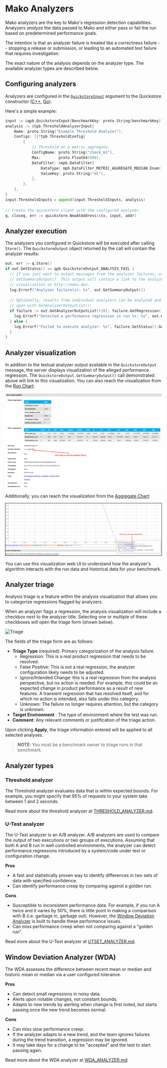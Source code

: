 # Mako Analyzers

Mako analyzers are the key to Mako's regression detection capabilities.
Analyzers _analyze_ the data passed to Mako and either pass or fail the run
based on predetermined performance goals.

The intention is that an analyzer failure is treated like a correctness failure
-- stopping a release or submission, or leading to an automated test failure
that requires investigation.

The exact nature of the analysis depends on the analyzer type. The available
analyzer types are described below.

## Configuring analyzers

Analyzers are configured in the
[`QuickstoreInput`](../helpers/proto/quickstore/quickstore.proto) argument to
the Quickstore constructor ([C++](../helpers/cxx/quickstore/quickstore.go),
[Go](../helpers/cxx/quickstore/quickstore.h)).

Here's a simple example:

```go
input := &qpb.QuickstoreInput{BenchmarkKey: proto.String(benchmarkKey)}
analysis := &tpb.ThresholdAnalyzerInput{
	Name: proto.String("Example Threshold Analyzer"),
	Configs: []*tpb.ThresholdConfig{
		{
			// Threshold on a metric aggregate.
			ConfigName: proto.String("check_m1"),
			Max:        proto.Float64(900),
			DataFilter: &mpb.DataFilter{
				DataType: mpb.DataFilter_METRIC_AGGREGATE_MEDIAN.Enum(),
				ValueKey: proto.String("ml"),
			},
		},
	},
}
input.ThresholdInputs = append(input.ThresholdInputs, analysis)

// Create the quickstore client with the configured analyzer.
q, closeq, err := quickstore.NewAtAddress(ctx, input, addr)
```

## Analyzer execution

The analyzers you configured in Quickstore will be executed after calling
`Store()`. The `QuickstoreOutput` object returned by the call will contain the
analyzer results:

```go
out, err := q.Store()
if out.GetStatus() == qpb.QuickstoreOutput_ANALYSIS_FAIL {
  // If you just want to output messages from the analyzer failures, use
  // GetSummaryOutput(). This output will contain a link to the analyzer
  // visualization on http://mako.dev.
  log.Errorf("Analyzer failure(s): %s", out.GetSummaryOutput())

  // Optionally, results from individual analyzers can be analyzed and acted
  // upon with GetAnalyzerOutputList():
  if failure := out.GetAnalyzerOutputList()[0]; failure.GetRegression() {
    log.Errorf("Detected a performance regression in run %s: %s", out.GetRunChartLink(), failure.GetOutput())
  } else {
    log.Errorf("Failed to execute analyzer: %s", failure.GetStatus().GetFailMessage())
  }
}
```

## Analyzer visualization

In addition to the textual analyzer output available in the `QuickstoreOutput`
message, the server displays visualization of the alleged performance
regression. The `QuickstoreOutput.GetSummaryOutput()` call demonstrated above
will link to this visualization. You can also reach the visualization from the
[Run Chart](CONCEPTS.md#run-charts):

![Analyzer failure from run chart](./images/analyzer_failure_from_run_chart.png)

Additionally, you can reach the visualization from the
[Aggregate Chart](CONCEPTS.md#aggregate-charts):

![Analyzer failure from aggregate chart](./images/analyzer_failure_from_aggregate_chart.png)

You can use this visualization web UI to understand how the analyzer's algorithm
interacts with the run data and historical data for your benchmark.

## Analyzer triage

Analysis triage is a feature within the analysis visualization that allows you
to categorize regressions flagged by analyzers.

When an analyzer flags a regression, the analysis visualization will include a
checkbox next to the analyzer title. Selecting one or multiple of these
checkboxes will open the triage form (shown below).

![Triage](mako_triage_banner.png)

The fields of the triage form are as follows:

*   __Triage Type__ (required): Primary categorization of the analysis failure.
    *   Regression: This is a real product regression that needs to be resolved.
    *   False Positive: This is not a real regression, the analyzer
        configuration likely needs to be adjusted.
    *   Ignore/Intended Change: this is a real regression from the analysis
        perspective, but no action is needed. For example, this could be an
        expected change in product performance as a result of new features. A
        transient regression that has resolved itself, and for which no action
        is intended, also falls under this category.
    *   Unknown: The failure no longer requires attention, but the category is
        unknown.
*   __Target Environment__ : The type of environment where the test was run.
*   __Comment__: Any relevant comments or justification of the triage action.

Upon clicking __Apply__, the triage information entered will be applied to all
selected analyses.

> **NOTE**: You must be a benchmark owner to triage runs in that benchmark.

## Analyzer types

### Threshold analyzer

The Threshold analyzer evaluates data that is within expected bounds. For
example, you might specify that 95% of requests to your system take between 1
and 2 seconds.

Read more about the threshold analyzer at
[THRESHOLD_ANALYZER.md](THRESHOLD_ANALYZER.md).


### U-Test analyzer

The U-Test analyzer is an A/B analyzer. A/B analyzers are used to compare the output of two executions or two groups of executions. Assuming that both A and B run in well controlled environments, the analyzer can detect performance regressions introduced by a system/code under test or configuration change.

**Pros**

* A fast and statistically proven way to identify differences in two sets of data with specified confidence.
* Can identify performance creep by comparing against a golden run.

**Cons**

* Susceptible to inconsistent performance data. For example, if you run A twice and it varies by 50%, there is little point in making a comparison with B (i.e. garbage in, garbage out). However, the [Window Deviation Analyzer](WDA_ANALYZER.md) is built to handle these performance issues.
* Can miss performance creep when not comparing against a "golden run".

Read more about the U-Test analyzer at [UTSET_ANALYZER.md](UTEST_ANALYZER.md).

## Window Deviation Analyzer (WDA)

The WDA assesses the difference between recent mean or median and historic mean
or median via a user configured tolerance.

**Pros**

* Can detect small regressions in noisy data.
* Alerts upon notable changes, not constant bounds.
* Adapts to new trends by alerting when change is first noted, but starts passing once the new trend becomes normal.

**Cons**

* Can miss slow performance creep.
* If the analyzer adapts to a new trend, and the team ignores failures during the trend transition, a regression may be ignored.
* It may take days for a change to be "accepted" and the test to start passing again.

Read more about the WDA analyzer at [WDA_ANALYZER.md](WDA_ANALYZER.md).

